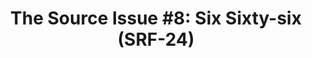 ---
ee_id: '4215'
site: '1'
type: '2'
url: 2013-134-the-source-issue-8-six-sixty-six
title: 'The Source Issue #8: Six Sixty-six (SRF-24)'
year: '2015'
display_year: '2015'
medium: Zine
dims:
pitch: Source code for my infinate compression experiment (2004) as an archival zine.
  Def collect dem all!±±±
ps:
live_url:
related: "[13] [2004-004-iron-maidens-number-of-the-beast-compressed-over-and-over]
  2004-004 Iron Maidens “The Number of the Beast” compressed over and over as an mp3
  666 times"
youtube:
related_code: https://github.com/coryarcangel/666
imgs: source-666-2013-134-detail-01-database-ih.jpg
subheading:
download: the-source-six-sixty-six-2013-134-digital-master-ih.pdf
add_credit:
commission: Creative Capital
layout: things-i-made
---